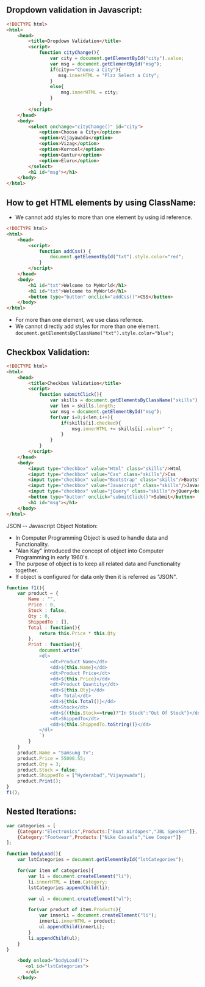 ## Dropdown validation in Javascript:
```html
<!DOCTYPE html>
<html>
    <head>
        <title>Dropdown Validation</title>
        <script>
            function cityChange(){
                var city = document.getElementById("city").value; 
                var msg = document.getElementById("msg");
                if(city=="Choose a City"){
                   msg.innerHTML = "Plzz Select a City";
                }
                else{
                    msg.innerHTML = city;
                }
            }
        </script>
    </head>
    <body>
        <select onchange="cityChange()" id="city">
            <option>Choose a City</option>
            <option>Vijayawada</option>
            <option>Vizag</option>
            <option>Kurnool</option>
            <option>Guntur</option>
            <option>Eluru</option>
        </select>
        <h1 id="msg"></h1>
    </body>
</html>
```
## How to get HTML elements by using ClassName:
* We cannot add styles to more than one element by using id reference.
```html
<!DOCTYPE html>
<html>
    <head>
        <script>
            function addCss() {
                document.getElementById("txt").style.color="red";
            }
        </script>
    </head>
    <body>
        <h1 id="txt">Welcome to MyWorld</h1>
        <h1 id="txt">Welcome to MyWorld</h1>
        <button type="button" onclick="addCss()">CSS</button>
    </body>
</html>
```
* For more than one element, we use class refernce.
* We cannot directly add styles for more than one element.
`document.getElementsByClassName("txt").style.color="blue";`




## Checkbox Validation:
```html
<!DOCTYPE html>
<html>
    <head>
        <title>Checkbox Validation</title>
        <script>
            function submitClick(){
                var skills = document.getElementsByClassName("skills");
                var len = skills.length;
                var msg = document.getElementById("msg");
                for(var i=0;i<len;i++){
                    if(skills[i].checked){
                        msg.innerHTML += skills[i].value+" ";
                    }
                }
            }
        </script>
    </head>
    <body>
        <input type="checkbox" value="Html" class="skills"/>Html
        <input type="checkbox" value="Css" class="skills"/>Css
        <input type="checkbox" value="Bootstrap" class="skills"/>Bootstrap
        <input type="checkbox" value="Javascript" class="skills"/>Javascript
        <input type="checkbox" value="jQuery" class="skills"/>jQuery<br><br>
        <button type="button" onclick="submitClick()">Submit</button>
        <h1 id="msg"></h1>
    </body>
</html>
```

JSON -- Javascript Object Notation:
* In Computer Programming Object is used to handle data and Functionality.
* "Alan Kay" introduced the concept of object into Computer Programming in early 1960's.
* The purpose of object is to keep all related data and Functionality together.
* If object is configured for data only then it is referred as "JSON".

```js
function f1(){
    var product = {
        Name : "",
        Price : 0,
        Stock : false,
        Qty : 0,
        ShippedTo : [],
        Total : function(){
            return this.Price * this.Qty
        },
        Print : function(){
            document.write(`
            <dl>
                <dt>Product Name</dt>
                <dd>${this.Name}</dd>
                <dt>Product Price</dt>
                <dd>${this.Price}</dd>
                <dt>Product Quantity</dt>
                <dd>${this.Qty}</dd>
                <dt> Total</dt>
                <dd>${this.Total()}</dd>
                <dt>Stock</dt>
                <dd>${(this.Stock==true)?"In Stock":"Out Of Stock"}</dd>
                <dt>ShippedTo</dt>
                <dd>${this.ShippedTo.toString()}</dd>
            </dl>
            `)
        }
    }
    product.Name = "Samsung Tv";
    product.Price = 55000.55;
    product.Qty = 3;
    product.Stock = false;
    product.ShippedTo = ["Hyderabad","Vijayawada"];
    product.Print();
}
f1();
```

## Nested Iterations:
```js
var categories = [
    {Category:"Electronics",Products:["Boat Airdopes","JBL Speaker"]},
    {Category:"Footwear",Products:["Nike Casuals","Lee Cooper"]}
];

function bodyLoad(){
    var lstCategories = document.getElementById("lstCategories");

    for(var item of categories){
        var li = document.createElement("li");
        li.innerHTML = item.Category;
        lstCategories.appendChild(li);

        var ul = document.createElement("ul");

        for(var product of item.Products){
            var innerLi = document.createElement("li");
            innerLi.innerHTML = product;
            ul.appendChild(innerLi);
        }
        li.appendChild(ul);
    }
}
```
```html
    <body onload="bodyLoad()">
       <ol id="lstCategories">
       </ol>   
    </body>
```